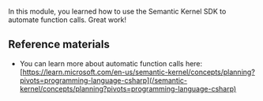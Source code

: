 In this module, you learned how to use the Semantic Kernel SDK to automate function calls. Great work!

## Reference materials

- You can learn more about automatic function calls here: [https://learn.microsoft.com/en-us/semantic-kernel/concepts/planning?pivots=programming-language-csharp](/semantic-kernel/concepts/planning?pivots=programming-language-csharp)